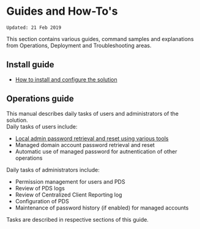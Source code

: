 # Guides and How-To's
`Updated: 21 Feb 2019`

This section contains various guides, command samples and explanations from Operations, Deployment and Troubleshooting areas.
## Install guide
* [How to install and configure the solution](Guides/Operations/Admin/Install.md)
## Operations guide
This manual describes daily tasks of users and administrators of the solution.  
Daily tasks of users include:
* [Local admin password retrieval and reset using various tools](Guides/Operations/User/Local-Admin-Passwords.md)
* Managed domain account password retrieval and reset
* Automatic use of managed password for autnentication of other operations

Daily tasks of administrators include:
* Permission management for users and PDS
* Review of PDS logs
* Review of Centralized Client Reporting log
* Configuration of PDS
* Maintenance of password history (if enabled) for managed accounts

Tasks are described in respective sections of this guide.
